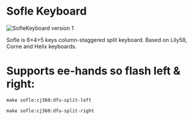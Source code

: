 # Sofle Keyboard

![SofleKeyboard version 1](https://raw.githubusercontent.com/josefadamcik/SofleKeyboard/master/Images/IMG_20200126_114622.jpg)

Sofle is 6×4+5 keys column-staggered split keyboard. Based on Lily58, Corne and Helix keyboards.

# Supports ee-hands so flash left & right:

    make sofle:cj360:dfu-split-left

    make sofle:cj360:dfu-split-right